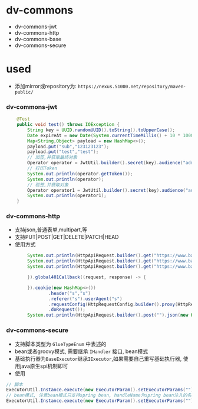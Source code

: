 # dv-commons
- dv-commons-jwt
- dv-commons-http
- dv-commons-base
- dv-commons-secure

# used
- 添加mirror或repository为: `https://nexus.51000.net/repository/maven-public/`

### dv-commons-jwt
```java
    @Test
    public void test() throws IOException {
        String key = UUID.randomUUID().toString().toUpperCase();
        Date expireAt = new Date(System.currentTimeMillis() + 10 * 1000);
        Map<String,Object> payload = new HashMap<>();
        payload.put("sub","123123123");
        payload.put("test","test");
        // 加签,并获取最终对象
        Operator operator = JwtUtil.builder().secret(key).audience("admin").issure("admin").expireAt(expireAt).generator(payload);
        // 打印Token
        System.out.println(operator.getToken());
        System.out.println(operator);
        // 验签,并获取对象
        Operator operator1 = JwtUtil.builder().secret(key).audience("admin").issure("admin").token(operator.getToken()).verify();
        System.out.println(operator1);
    }
```

### dv-commons-http
- 支持json,普通表单,multipart,等
- 支持PUT|POST|GET|DELETE|PATCH|HEAD
- 使用方式
```java
        System.out.println(HttpApiRequest.builder().get("https://www.baidu.com").data().build().doRequest());
        System.out.println(HttpApiRequest.builder().get("https://www.baidu.com").data("test","test").build().doRequest());
        System.out.println(HttpApiRequest.builder().get("https://www.baidu.com").data(new HashMap<>()).autoRedirect().global302Callback((request, response, location) -> {

        }).global401Callback((request, response) -> {

        }).cookie(new HashMap<>())
                .header("s","s")
                .referer("s").userAgent("s")
                .requestConfig(HttpRequestConfig.builder().proxy(HttpRequestConfig.HttpProxy.builder().host("").port(80).build()).build()).build()
                .doRequest());
        System.out.println(HttpApiRequest.builder().post("").json(new HashMap<>()).build().doRequest());
```

### dv-commons-secure
- 支持脚本类型为 `GlueTypeEnum` 中表述的
- bean或者groovy模式, 需要继承 `IHandler` 接口, bean模式
- 基础执行器为`BaseExecutor`继承`IExecutor`,如果需要自己重写基础执行器, 使用java原生spi机制即可
- 使用
```java
// 脚本
ExecutorUtil.Instance.execute(new ExecutorParam().setExecutorParams("").setGlueType(GlueTypeEnum.GLUE_PYTHON).setGlueSource("print(123)"));
// bean模式, 注意bean模式只支持spring bean, handleName为spring bean注入的名称
ExecutorUtil.Instance.execute(new ExecutorParam().setExecutorParams("").setGlueType(GlueTypeEnum.BEAN).setHandleName("myHandler"));
```